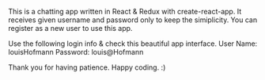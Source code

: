 This is a chatting app written in React & Redux with create-react-app. It receives given username and password only to keep the simiplicity. You can register as a new user to use this app.

Use the following login info & check this beautiful app interface.
User Name: louisHofmann
Password: louis@Hofmann

Thank you for having patience. Happy coding. :)

